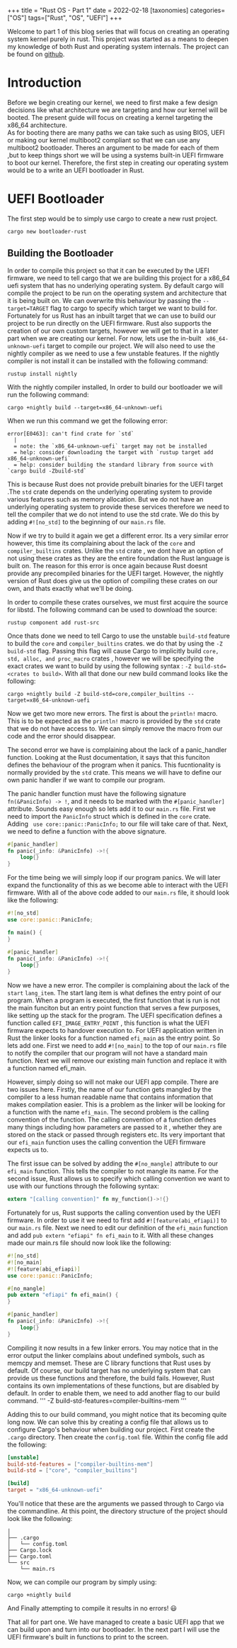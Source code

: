 +++
title = "Rust OS - Part 1"
date = 2022-02-18
[taxonomies]
categories=["OS"]
tags=["Rust", "OS", "UEFI"]
+++

Welcome to part 1 of this blog series that will focus on creating an operating system kernel purely in rust.
This project was started as a means to deepen my knowledge of both Rust and operating system internals. The project can be found on [github](https://github.com/applepiesNX/uefi-bootloader-rust).

# Introduction #

Before we begin creating our kernel, we need to first make a few design decisions like what architecture
we are targeting and how our kernel will be booted. The present guide will focus on creating a kernel
targeting the x86_64 architecture. \
As for booting there are many paths we can take such as using BIOS, UEFI or
making our kernel multiboot2 compliant so that we can use any multiboot2 bootloader. Theres an argument
to be made for each of them ,but to keep things short we will be using a systems built-in UEFI firmware to boot
our kernel. Therefore, the first step in creating our operating system would be to a write an UEFI bootloader in Rust.

# UEFI Bootloader #
The first step would be to simply use cargo to create a new rust project.
```
cargo new bootloader-rust
```

## Building the Bootloader ##
In order to compile this project so that it can be executed by the  UEFI firmware, we need to tell cargo that we are building this project for a x86_64 uefi system that has no underlying operating system. By default cargo will compile the project to be run on the operating system and architecture that it is being built on. We can overwrite this behaviour by passing the `--target=TARGET` flag to cargo to specify which target we want to build for. Fortunately for us Rust has an inbuilt target that we can use to build our project to be run directly on the UEFI firmware. Rust also supports the creation of our own custom targets, however we will get to that in a later part when we are creating our kernel. For now, lets use the in-built ` x86_64-unknown-uefi` target to compile our project. We will also need to use the nightly compiler as we need to use a few unstable features. If the nightly compiler is not install it can be installed with the following command:
```
rustup install nightly
```

With the nightly compiler installed, In order to build our bootloader we will run the following command:
```
cargo +nightly build --target=x86_64-unknown-uefi
```

When we run this command we get the following error:

```
error[E0463]: can't find crate for `std`
  |
  = note: the `x86_64-unknown-uefi` target may not be installed
  = help: consider downloading the target with `rustup target add x86_64-unknown-uefi`
  = help: consider building the standard library from source with `cargo build -Zbuild-std`
```
This is because Rust does not provide prebuilt binaries for the UEFI target .The `std` crate depends on the underlying operating system to provide various features such as memory allocation. But we do not have an underlying operating system to provide these services therefore we need to tell the compiler that we do not intend to use the std crate. We do this by adding `#![no_std]` to the beginning of our `main.rs` file. 

Now if we try to build it again we get a different error. Its a very similar error however, this time its complaining about the lack of the `core` and `compiler_builtins` crates. Unlike the `std` crate , we dont have an option of not using these crates as they are the entire foundation the Rust language is built on. The reason for this error is once again because Rust doesnt provide any precompiled binaries for the UEFI target.
However, the nightly version of Rust does give us the option of compiling these crates on our own, and thats exactly what we'll be doing.

In order to compile these crates ourselves, we must first acquire the source for libstd. The following command can be used to download the source:
```
rustup component add rust-src
```

Once thats done we need to tell Cargo to use the unstable `build-std` feature to build the `core` and `compiler_builtins` crates. we do that by using the `-Z build-std` flag. Passing this flag will cause Cargo to implicitly build `core, std, alloc, and proc_macro` crates , however we will be specifying the exact crates we want to build by using the following syntax : `-Z build-std=<crates to build>`. With all that done our new build command looks like the following:

```
cargo +nightly build -Z build-std=core,compiler_builtins --target=x86_64-unknown-uefi
```

Now we get two more new errors. The first is about the `println!` macro. This is to be expected as the  `println!` macro is provided by the `std` crate that we do not have access to. We can simply remove the macro from our code and the error should disappear. 

The second error we have is complaining about the lack of a panic_handler function. Looking at the Rust documentation, it says that this funciton defines the behaviour of the program when it panics. This fucntionality is normally provided by the `std` crate. This means we will have to define our own panic handler if we want to compile our program.

The panic handler function must have the following signature `fn(&PanicInfo) -> !`, and it needs to be marked with the `#[panic_handler]` attribute. Sounds easy enough so lets add it to our `main.rs` file. First we need to import the `PanicInfo` struct which is defined in the `core` crate. Adding ` use core::panic::PanicInfo;` to our file will take care of that. Next, we need to define a function with the above signature.

```Rust
#[panic_handler]
fn panic(_info: &PanicInfo) ->!{
	loop{}
}
```
For the time being we will simply loop if our program panics. We will later expand the functionality of this as we become able to interact with the UEFI firmware.
With all of the above code added to our `main.rs` file, it  should look like the following:

```Rust
#![no_std]
use core::panic::PanicInfo;

fn main() {
}

#[panic_handler]
fn panic(_info: &PanicInfo) ->!{
	loop{}
}
```

Now we have a new error. The compiler is complaining about the lack of the `start` `lang_item`. The start lang item is what defines the entry point of our program. When a program is executed, the first function that is run is not the main funciton but an entry point function that serves a few purposes, like setting up the stack for the program. The UEFI specification defines a function called `EFI_IMAGE_ENTRY_POINT` , this function is what the UEFI firmware expects to handover execution to. For UEFI application written in Rust the linker looks for a function named `efi_main` as the entry point. So lets add one. First we need to add `#![no_main]` to the top of our `main.rs` file to notify the compiler that our program will not have a standard main function. Next we will remove our existing main function and replace it with a function named efi_main. 

However, simply doing so will not make our UEFI app compile. There are two issues here. Firstly, the name of our function gets mangled by the compiler to a less human readable name that contains information that makes compilation easier. This is a problem as the linker will be looking for a function with the name `efi_main`. The second problem is the calling convention of the function. The calling convention of a function defines many things including how parameters are passed to it , whether they are stored on the stack or passed through registers etc. Its very important that our `efi_main` function uses the calling convention the UEFI firmware expects us to.

The first issue can be solved by adding the  `#[no_mangle]` attribute to our `efi_main` function. This tells the compiler to not mangle its name.
For the second issue, Rust allows us to specify which calling convention we want to use with our functions through the following syntax: 

```Rust
extern "[calling convention]" fn my_function()->!{}
```

Fortunately for us, Rust supports the calling convention used by the UEFI firmware. In order to use it we need to first add `#![feature(abi_efiapi)]` to our `main.rs` file. Next we need to edit our definition of the `efi_main` function and add `pub extern "efiapi" fn efi_main` to it. With all these changes made our main.rs file should now look like the following:


```Rust
#![no_std]
#![no_main]
#![feature(abi_efiapi)]
use core::panic::PanicInfo;

#[no_mangle]
pub extern "efiapi" fn efi_main() {	
}

#[panic_handler]
fn panic(_info: &PanicInfo) ->!{
	loop{}
}
```
Compiling it now results in a few linker errors. You may notice that in the error output the linker complains about undefined symbols, such as memcpy and memset. These are C library functions that Rust uses by default. Of course, our build target has no underlying system that can provide us these functions and therefore, the build fails. However, Rust contains its own implementations of these functions, but are disabled by default. In order to enable them, we need to add another flag to our build command.
'''
-Z build-std-features=compiler-builtins-mem
'''

Adding this to our build command, you might notice that its becoming quite long now. We can solve this by creating a config file that allows us to configure Cargo's behaviour when building our project. First create the `.cargo` directory. Then create the `config.toml` file. Within the config file add the following:
```Toml
[unstable]
build-std-features = ["compiler-builtins-mem"]
build-std = ["core", "compiler_builtins"]

[build]
target = "x86_64-unknown-uefi"
```
You'll notice that these are the arguments we passed through to Cargo via the commandline.
At this point, the directory structure of the project should look like the following:
```
│ 
├── .cargo
│   └── config.toml
├── Cargo.lock
├── Cargo.toml
└── src
    └── main.rs
```
Now, we can compile our program by simply using:
```
cargo +nightly build
```
And Finally attempting to compile it results in no errors! :smiley:

That all for part one. We have managed to create a basic UEFI app that we can build upon and turn into our bootloader. In the next part I will use the UEFI firmware's built in functions to print to the screen. 

